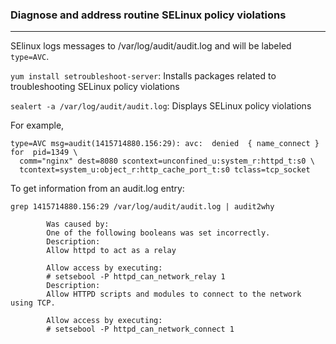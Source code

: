 ### Diagnose and address routine SELinux policy violations
---
SElinux logs messages to /var/log/audit/audit.log and will be labeled `type=AVC`.

`yum install setroubleshoot-server`: Installs packages related to troubleshooting SELinux policy violations

`sealert -a /var/log/audit/audit.log`: Displays SELinux policy violations

For example,
```
type=AVC msg=audit(1415714880.156:29): avc:  denied  { name_connect } for  pid=1349 \
  comm="nginx" dest=8080 scontext=unconfined_u:system_r:httpd_t:s0 \
  tcontext=system_u:object_r:http_cache_port_t:s0 tclass=tcp_socket
```

To get information from an audit.log entry:
```
grep 1415714880.156:29 /var/log/audit/audit.log | audit2why

        Was caused by:
        One of the following booleans was set incorrectly.
        Description:
        Allow httpd to act as a relay

        Allow access by executing:
        # setsebool -P httpd_can_network_relay 1
        Description:
        Allow HTTPD scripts and modules to connect to the network using TCP.

        Allow access by executing:
        # setsebool -P httpd_can_network_connect 1
```
